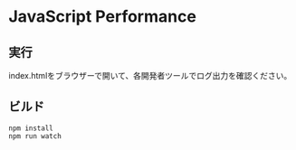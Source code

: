 # JavaScript Performance

## 実行
index.htmlをブラウザーで開いて、各開発者ツールでログ出力を確認ください。

## ビルド
```
npm install
npm run watch
```